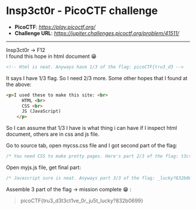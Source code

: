 # Insp3ct0r - PicoCTF challenge

* **PicoCTF**: *https://play.picoctf.org/*
* **Challenge URL**: *https://jupiter.challenges.picoctf.org/problem/41511/*

___

Insp3ct0r &rarr; F12\
I found this hope in html document :grin:

``` html
<!-- Html is neat. Anyways have 1/3 of the flag: picoCTF{tru3_d3 -->
```

It says I have 1/3 flag. So I need 2/3 more. Some other hopes that I found at the above:
``` html
<p>I used these to make this site: <br>
	  HTML <br>
	  CSS <br>
	  JS (JavaScript)
	</p>
```
So I can assume that 1/3 I have is what thing i can have if I inspect html document, others are in css and js file.

Go to source tab, open mycss.css file and I got second part of the flag:
``` css
/* You need CSS to make pretty pages. Here's part 2/3 of the flag: t3ct1ve_0r_ju5t */
```
Open myjs.js file, get final part:
``` js
/* Javascript sure is neat. Anyways part 3/3 of the flag: _lucky?832b0699} */
```
Assemble 3 part of the flag &rarr; mission complete :grin: :
>picoCTF{tru3_d3t3ct1ve_0r_ju5t_lucky?832b0699}

